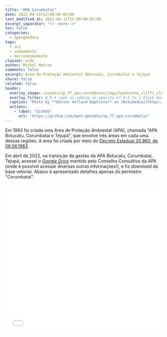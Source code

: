 ```yaml
---
title: "APA Corumbataí"
date: 2022-04-11T12:00:00-03:00
last_modified_at: 2022-04-11T12:00:00-03:00
excerpt_separator: "<!--more-->"
toc: false
categories:
  - opengeodata
tags:
  - ucs
  - zoneamento
  - macrozoneamento
classes: wide
author: Michel Metran
comments: false
excerpt: Área de Proteção Ambiental Botucatu, Corumbataí e Tejupá
share: false
related: false
header:
  overlay_image: /assets/sp_ff_apa-corumbatai/imgs/Sandstone_cliffs_close_to_Analandia.jpg
  overlay_filter: 0.5 # same as adding an opacity of 0.5 to a black background
  caption: "Photo by **Dalton Holland Baptista** on [Wikimedia](https://commons.wikimedia.org/wiki/File:Sandstone_cliffs_close_to_Analandia.jpg)"
  actions:
    - label: "GitHub"
      url: "https://github.com/open-geodata/sp_ff_apa-corumbatai"
---
```


Em 1983 foi criada uma Área de Proteção Ambiental (APA), chamada "APA Botucatu, Corumbataí e Tejupá", que envolve três áreas em cada uma dessas regiões. A área foi criada por meio do [Decreto Estadual 20.960, de 08.06.1983](https://www.al.sp.gov.br/norma/?id=57437).

Em abril de 2022, na transição da gestão da APA Botucatu, Corumbataí, Tejupá, acessei o [_Google Drive_](https://drive.google.com/drive/folders/1aHCngA_x70avWrBCcmPDbUegCrfM0hDy?usp=sharing) mantido pelo Conselho Consultivo da APA (onde é possível acessar diversas outras informações!), e fiz _download_ da base vetorial. Abaixo é apresentado detalhes apenas do perímetro "Corumbataí".

<iframe src="/assets/attachments/open_geodata/sp_ff_apa-corumbatai/data/map_apa.html" width="100%" height="480"  frameborder="0" allowfullscreen webkitallowfullscreen mozallowfullscreen oallowfullscreen msallowfullscreen></iframe>

